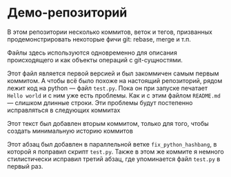 # Демо-репозиторий

В этом репозитории несколько коммитов, веток и тегов, призванных продемонстрировать некоторые фичи git: rebase, merge и т.п.

Файлы здесь используются одновременно для описания происходящего и как объекты операций с git-сущностями.

Этот файл является первой версией и был закоммичен самым первым коммитом. А чтобы всё было похоже на настоящий репозиторий, рядом лежит код на python — файл `test.py`. Пока он при запуске печатает `Hello world` и с ним уже есть проблемы. Как и с этим файлом `README.md` — слишком длинные строки. Эти проблемы будут постепенно исправляться в следующих коммитах

Этот текст был добавлен вторым коммитом, только для того, чтобы создать минимальную историю коммитов

Этот абзац был добавлен в параллельной ветке `fix_python_hashbang`, в которой я поправил скрипт `test.py`. Также в этом же коммите я немного стилистически исправил третий абзац, где упоминается файл `test.py` в первый раз.

